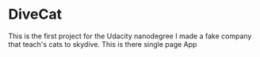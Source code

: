 # DiveCat

This is the first project for the Udacity nanodegree
I made a fake company that teach's cats to skydive.
This is there single page App
